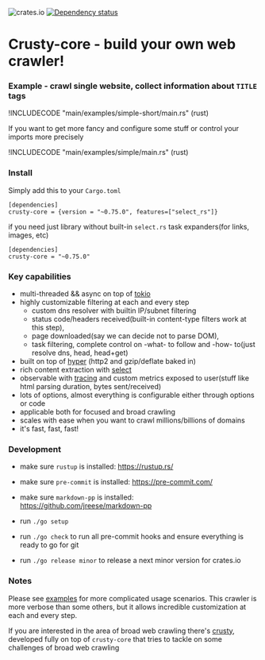 ![crates.io](https://img.shields.io/crates/v/crusty-core.svg)
[![Dependency status](https://deps.rs/repo/github/let4be/crusty-core/status.svg)](https://deps.rs/repo/github/let4be/crusty-core)

# Crusty-core - build your own web crawler!

### Example - crawl single website, collect information about `TITLE` tags

!INCLUDECODE "main/examples/simple-short/main.rs" (rust)

If you want to get more fancy and configure some stuff or control your imports more precisely

!INCLUDECODE "main/examples/simple/main.rs" (rust)

### Install

Simply add this to your `Cargo.toml`
```
[dependencies]
crusty-core = {version = "~0.75.0", features=["select_rs"]}
```

if you need just library without built-in `select.rs` task expanders(for links, images, etc)
```
[dependencies]
crusty-core = "~0.75.0"
```

### Key capabilities

- multi-threaded && async on top of [tokio](https://github.com/tokio-rs/tokio)
- highly customizable filtering at each and every step
    - custom dns resolver with builtin IP/subnet filtering
    - status code/headers received(built-in content-type filters work at this step),
    - page downloaded(say we can decide not to parse DOM),
    - task filtering, complete control on -what- to follow and -how- to(just resolve dns, head, head+get)
- built on top of [hyper](https://github.com/hyperium/hyper) (http2 and gzip/deflate baked in)
- rich content extraction with [select](https://github.com/utkarshkukreti/select.rs)
- observable with [tracing](https://github.com/tokio-rs/tracing) and custom metrics exposed to user(stuff like html parsing duration, bytes sent/received)
- lots of options, almost everything is configurable either through options or code
- applicable both for focused and broad crawling
- scales with ease when you want to crawl millions/billions of domains
- it's fast, fast, fast!

### Development

- make sure `rustup` is installed: https://rustup.rs/

- make sure `pre-commit` is installed: https://pre-commit.com/

- make sure `markdown-pp` is installed: https://github.com/jreese/markdown-pp

- run `./go setup`

- run `./go check` to run all pre-commit hooks and ensure everything is ready to go for git

- run `./go release minor` to release a next minor version for crates.io

### Notes

Please see [examples](examples) for more complicated usage scenarios.
This crawler is more verbose than some others, but it allows incredible customization at each and every step.

If you are interested in the area of broad web crawling there's [crusty](https://github.com/let4be/crusty), developed fully on top of `crusty-core` that tries to tackle on some challenges of broad web crawling

